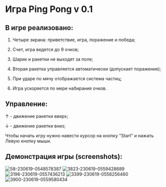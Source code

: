 # Игра Ping Pong v 0.1

## В игре реализовано:

1. Четыре экрана: приветствие, игра, поражение и победа;

2. Счет, игра ведется до 9 очков;

3. Шарик и ракетки не выходят за поле;

4. Вторая ракетка управляется автоматически (допускает поражение);
   
6. При ударе по мячу отображается система частиц;

7. Игра ускоряется по мере набирания очков.

## Управление:
↑ - движение ракетки вверх;

↓ - движение ракетки вниз;

Чтобы начать игру нужно навести курсор на кнопку "Start" и нажать Левую кнопку мыши.

## Демонстрация игры (screenshots):
<img src="https://i.ibb.co/3Sw5QWS/58-230619-0548578387.png" alt="58-230619-0548578387" border="0">
<img src="https://i.ibb.co/qRxXxjH/3823-230619-0559428689.png" alt="3823-230619-0559428689" border="0">
<img src="https://i.ibb.co/r3xJRnV/3196-230619-0557436213.png" alt="3196-230619-0557436213" border="0">
<img src="https://i.ibb.co/YjtQthq/3399-230619-0558256460.png" alt="3399-230619-0558256460" border="0">
<img src="https://i.ibb.co/sKtm95p/3900-230619-0559580434.png" alt="3900-230619-0559580434" border="0">
